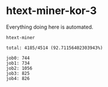 # htext-miner-kor-3

Everything doing here is automated.

```
htext-miner

total: 4185/4514 (92.71156402303943%)

job0: 744
job1: 734
job2: 1056
job3: 825
job4: 826
```